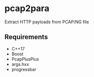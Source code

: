 # pcap2para
Extract HTTP payloads from PCAP/NG file

## Requirements

- C++17
- Boost
- PcapPlusPlus
- args.hxx
- progressbar

